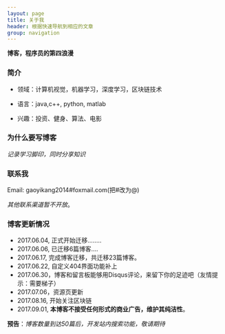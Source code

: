 ```yaml
---
layout: page
title: 关于我 
header: 根据快速导航到相应的文章
group: navigation
---
```


**博客，程序员的第四浪漫**

### 简介

- 领域：计算机视觉，机器学习，深度学习，区块链技术

- 语言：java,c++, python, matlab

- 兴趣：投资、健身、算法、电影

### 为什么要写博客

*记录学习脚印，同时分享知识*

### 联系我

Email: gaoyikang2014#foxmail.com(把#改为@)

*其他联系渠道暂不开放*。


### 博客更新情况

- 2017.06.04, 正式开始迁移........
- 2017.06.06, 已迁移6篇博客....
- 2017.06.17, 完成博客迁移，共迁移23篇博客。
- 2017.06.22, 自定义404界面功能补上
- 2017.06.30，博客和留言板能够用Disqus评论，来留下你的足迹吧（友情提示：需要梯子）
- 2017.07.06，资源页更新
- 2017.08.16, 开始关注区块链
- 2017.09.01, **本博客不接受任何形式的商业广告，维护其纯洁性**。

**预告**：*博客数量到达50篇后，开发站内搜索功能，敬请期待*


